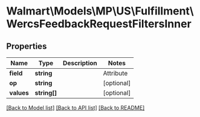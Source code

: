 # Walmart\Models\MP\US\Fulfillment\WercsFeedbackRequestFiltersInner

## Properties

Name | Type | Description | Notes
------------ | ------------- | ------------- | -------------
**field** | **string** | | Attribute | Description | Data Type | --- | ----------- | ------- | status | Item status | string | [optional]
**op** | **string** |  | [optional]
**values** | **string[]** |  | [optional]


[[Back to Model list]](./) [[Back to API list]](../../../../../README.md#supported-apis) [[Back to README]](../../../../../README.md)
